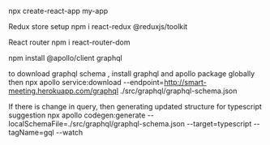 npx create-react-app my-app 

Redux store setup
npm i react-redux @reduxjs/toolkit

React router 
npm i react-router-dom

npm install @apollo/client graphql

to download graphql schema , install graphql and apollo package globally
then npx apollo service:download --endpoint=http://smart-meeting.herokuapp.com/graphql ./src/graphql/graphql-schema.json

If there is change in query, then generating updated structure for typescript suggestion
npx apollo codegen:generate --localSchemaFile=./src/graphql/graphql-schema.json --target=typescript --tagName=gql --watch